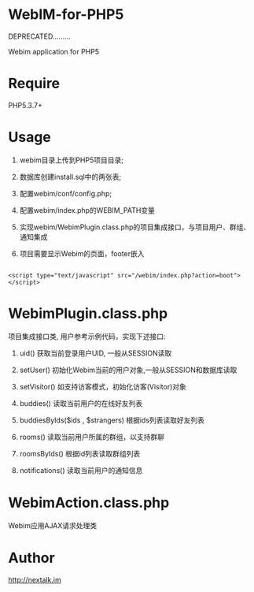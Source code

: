 WebIM-for-PHP5
==================

DEPRECATED.........

Webim application for PHP5

Require
=======

PHP5.3.7+

Usage
=====

1. webim目录上传到PHP5项目目录;

2. 数据库创建install.sql中的两张表;

3. 配置webim/conf/config.php; 

4. 配置webim/index.php的WEBIM_PATH变量

5. 实现webim/WebimPlugin.class.php的项目集成接口，与项目用户、群组、通知集成

6. 项目需要显示Webim的页面，footer嵌入

```

<script type="text/javascript" src="/webim/index.php?action=boot"></script>

```

WebimPlugin.class.php
================

项目集成接口类, 用户参考示例代码，实现下述接口:

1. uid() 获取当前登录用户UID, 一般从SESSION读取

2. setUser() 初始化Webim当前的用户对象,一般从SESSION和数据库读取

3. setVisitor() 如支持访客模式，初始化访客(Visitor)对象

4. buddies() 读取当前用户的在线好友列表

5. buddiesByIds($ids , $strangers) 根据ids列表读取好友列表

6. rooms() 读取当前用户所属的群组，以支持群聊

7. roomsByIds() 根据id列表读取群组列表

8. notifications() 读取当前用户的通知信息

WebimAction.class.php
==============================

Webim应用AJAX请求处理类

Author
======

http://nextalk.im
